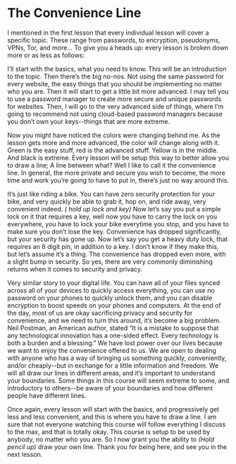 # The Convenience Line

I mentioned in the first lesson that every individual lesson will cover a specific
topic. These range from passwords, to encryption, pseudonyms, VPNs, Tor, and
more... To give you a heads up: every lesson is broken down more or as less as
follows:

I’ll start with the basics, what you need to know. This will be an introduction to the
topic. Then there’s the big no-nos. Not using the same password for every
website, the easy things that you should be implementing no matter who you are.
Then it will start to get a little bit more advanced. I may tell you to use a password
manager to create more secure and unique passwords for websites. Then, I will
go to the very advanced side of things, where I’m going to recommend not using
cloud-based password managers because you don’t own your keys--things that
are more extreme.

Now you might have noticed the colors were changing behind me. As the lesson
gets more and more advanced, the color will change along with it. Green is the
easy stuff, red is the advanced stuff. Yellow is in the middle. And black is extreme.
Every lesson will be setup this way to better allow you to draw a line; A line
between what? Well I like to call it the convenience line. In general, the more
private and secure you wish to become, the more time and work you’re going to
have to put in, there’s just no way around this.

It’s just like riding a bike. You can have zero security protection for your bike, and
very quickly be able to grab it, hop on, and ride away, very convenient indeed. *(
hold up lock and key)* Now let’s say you put a simple lock on it that requires a key,
well now you have to carry the lock on you everywhere, you have to lock your bike
everytime you stop, and you have to make sure you don’t lose the key.
Convenience has dropped significantly, but your security has gone up. Now let’s
say you get a heavy duty lock, that requires an 8 digit pin, in addition to a key. I
don’t know if they make this, but let’s assume it’s a thing. The convenience has
dropped even more, with a slight bump in security. So yes, there are very
commonly diminishing returns when it comes to security and privacy.

Very similar story to your digital life. You can have all of your files synced across
all of your devices to quickly access everything, you can use no password on your
phones to quickly unlock them, and you can disable encryption to boost speeds
on your phones and computers. At the end of the day, most of us are okay
sacrificing privacy and security for convenience, and we need to turn this
around, it’s become a big problem. Neil Postman, an American author, stated “It is
a mistake to suppose that any technological innovation has a one-sided effect.
Every technology is both a burden and a blessing.” We have lost power over our
lives because we want to enjoy the convenience offered to us. We are open to
dealing with anyone who has a way of bringing us something quickly,
conveniently, and/or cheaply--but in exchange for a little information and
freedom. We will all draw our lines in different areas, and it’s important to
understand your boundaries. Some things in this course will seem extreme to
some, and introductory to others--be aware of your boundaries and how
different people have different lines.

Once again, every lesson will start with the basics, and progressively get less and
less convenient, and this is where you have to draw a line. I am sure that not
everyone watching this course will follow everything I discuss to the max, and that
is totally okay. This course is setup to be used by anybody, no matter who you
are. So I now grant you the ability to *(Hold pencil up)* draw your own line. Thank
you for being here, and see you in the next lesson.
